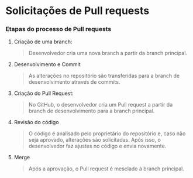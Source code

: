 # Solicitações de Pull requests

### Etapas do processo de Pull requests

1. Criação de uma branch: 

    > Desenvolvedor cria uma nova branch a partir da branch principal.

2. Desenvolvimento e Commit

    > As alterações no repositório são transferidas para a branch de desenvolvimento através de commits.

3. Criação do Pull Request:

    > No GitHub, o desenvolvedor cria um Pull request a partir da branch de desenvolvimento para a branch principal.

4. Revisão do código

    > O código é analisado pelo proprietário do repositório e, caso não seja aprovado, alterações são solicitadas. Após isso, o desenvolvedor faz ajustes no código e envia novamente.

5. Merge

    > Após a aprovação, o Pull request é mesclado à branch principal.